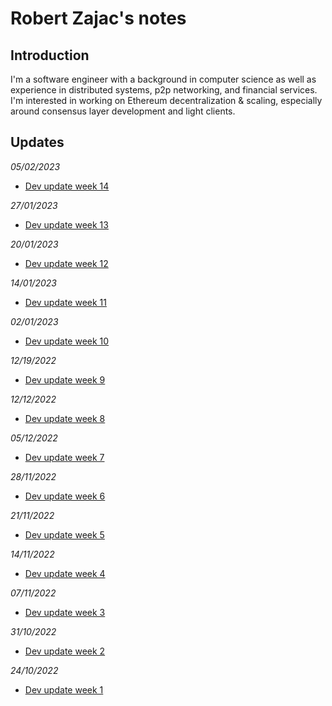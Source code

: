 # Robert Zajac's notes

## Introduction
I'm a software engineer with a background in computer science as well as experience in distributed systems, p2p networking, and financial services. I'm interested in working on Ethereum decentralization & scaling, especially around consensus layer development and light clients.

## Updates

*05/02/2023*

- [Dev update week 14](https://hackmd.io/@robzajac/B1sAY9M3j)

*27/01/2023*

- [Dev update week 13](https://hackmd.io/@robzajac/HkYxAMWhj)

*20/01/2023*

- [Dev update week 12](https://hackmd.io/@robzajac/r1RvDzOos)

*14/01/2023*

- [Dev update week 11](https://hackmd.io/@robzajac/r1Q0Ea55j)

*02/01/2023*

- [Dev update week 10](https://hackmd.io/@robzajac/ryaaKboti)

*12/19/2022*

- [Dev update week 9](https://hackmd.io/@robzajac/H1YznGCdi)

*12/12/2022*

- [Dev update week 8](https://hackmd.io/@robzajac/r1S-vkHuo)

*05/12/2022*

- [Dev update week 7](https://hackmd.io/@robzajac/B1HvvohDi)

*28/11/2022*

- [Dev update week 6](https://hackmd.io/@robzajac/SkfLdMfws)

*21/11/2022*

- [Dev update week 5](https://hackmd.io/@robzajac/S1lQKgYLi)

*14/11/2022*

- [Dev update week 4](https://hackmd.io/@robzajac/HJ8Pg0yIs)

*07/11/2022*

- [Dev update week 3](https://hackmd.io/@robzajac/BypAM9LSi)

*31/10/2022*

- [Dev update week 2](https://hackmd.io/@robzajac/ByP9pGpEi)

*24/10/2022*

- [Dev update week 1](https://hackmd.io/@robzajac/Hyj2DkV4j)
